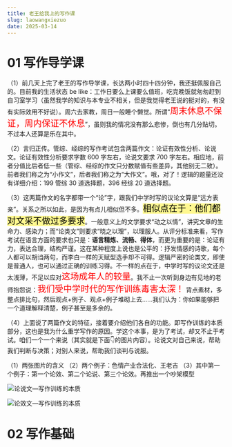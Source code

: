 ```yaml
---
title: 老王给我上的写作课
slug: laowangxiezuo
date: 2025-03-14
---
```

# 01 写作导学课

（1）前几天上完了老王的写作导学课，长达两小时四十四分钟，我还挺佩服自己的。目前我的生活状态 be  like：工作日要么上课要么值班，吃完晚饭就匆匆赶到自习室学习（虽然我学的知识与本专业不相关，但是我觉得老王说的挺对的，有没有实际效用不好说）。周六去家教，周日一般睡个懒觉。所谓“<span style="font-size: 20px; color: red">周末休息不保证，周内保证不休息</span>”，虽则我的情况没有那么悲惨，倒也有几分贴切。不过本人还算是乐在其中。

（2）言归正传。管综、经综的写作考试包含两篇作文：论证有效性分析、论说文。论证有效性分析要求字数 600 字左右，论说文要求 700 字左右。相应地，前者分值比后者低一些（管综、经综的作文只分数赋值有些差异，其他别无二致）。前者我们称之为“小作文”，后者我们称之为“大作文”。哦，对了！逻辑的题量还没有详细介绍：199 管综 30 道选择题，396 经综 20 道选择题。

（3）这两篇作文的名字都带一个“论”字，跟我们中学时写的议论文算是“远方表亲”。关系之所以如此，是因为有点儿相似但不多。<mark style="font-size: 20px; background-color: #fff88f; color: black">相似点在于：他们都对文采不做过多要求</mark>。一般意义上的文学要求“动之以情”，讲究文章的生命力、感染力；而“论类文”则要求“晓之以理”，以理服人。从评分标准来看，写作考试在语言方面的要求也只是：**语言精炼、流畅、得体**，而更为重要的是：论证有力，表达合理，结构严谨。这在某种程度上说也是公平的：抒发情感的诗歌，每个人都可以胡诌两句，而李白一样的天赋型选手却不可得。逻辑严密的论类文，即使是普通人，也可以通过正确的训练习得。不一样的点在于，中学时写的议论文还是太浅薄，不足以应对<span style="font-size: 20px; color: red">这场成年人的较量</span>。我不止一次听到身边有见地的老师抱怨说：<span style="font-size: 20px; color: red">我们受中学时代的写作训练毒害太深！</span> 背点素材，多整点排比句，然后观点+例子、观点+例子堆砌上去……我们认为：你如果能够把一个道理解释清楚，例子甚至是多余的。

（4）上面说了两篇作文的特征，接着要介绍他们各自的功能。即写作训练的本质部分，这也是我为什么重学写作的原因。学这个本事，是为了考试，却又不止于考试。咱们一个一个来说（其实就是下面👇的图片内容）。论说文对自己来说，帮助我们判断与决策；对别人来说，帮助我们谈判与说服。



（1）两张图片的含义
（2）两个例子：色情产业合法化、王老吉
（3）其中第一个例子：第一个论效、第二个论说、第三个论效。再推出一个吵架模型


![论说文—写作训练的本质](https://obsidian-picgo-1314839904.cos.ap-guangzhou.myqcloud.com/obsidian_pictures/%E8%AE%BA%E8%AF%B4%E6%96%87%E2%80%94%E5%86%99%E4%BD%9C%E8%AE%AD%E7%BB%83%E7%9A%84%E6%9C%AC%E8%B4%A8.png)



![论效文—写作训练的本质](https://obsidian-picgo-1314839904.cos.ap-guangzhou.myqcloud.com/obsidian_pictures/%E8%AE%BA%E6%95%88%E6%96%87%E2%80%94%E5%86%99%E4%BD%9C%E8%AE%AD%E7%BB%83%E7%9A%84%E6%9C%AC%E8%B4%A8.png)





# 02 写作基础

